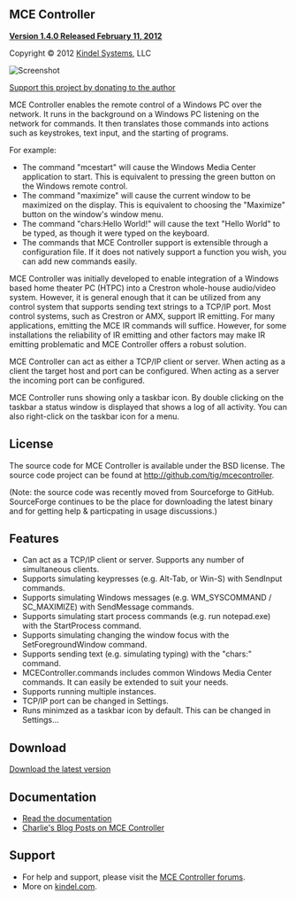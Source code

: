 ## MCE Controller 

[**Version 1.4.0 Released February 11, 2012**](https://github.com/tig/mcecontroller/downloads)

Copyright © 2012 [Kindel Systems](www.kindel.com), LLC

![Screenshot](http://www.kindel.com/products/mcecontroller/MCE%20Controller.png)

[Support this project by donating to the author](http://sourceforge.net/donate/index.php?group_id=138158)

MCE Controller enables the remote control of a Windows PC over the network. It runs in the background on a Windows PC listening on the network for commands. It then translates those commands into actions such as keystrokes, text input, and the starting of programs. 

For example: 

* The command "mcestart" will cause the Windows Media Center application to start. This is equivalent to pressing the green button on the Windows remote control. 
* The command "maximize" will cause the current window to be maximized on the display. This is equivalent to choosing the "Maximize" button on the window's window menu. 
* The command "chars:Hello World!" will cause the text "Hello World" to be typed, as though it were typed on the keyboard. 
* The commands that MCE Controller support is extensible through a configuration file. If it does not natively support a function you wish, you can add new commands easily.

MCE Controller was initially developed to enable integration of a Windows based home theater PC (HTPC) into a Crestron whole-house audio/video system. However, it is general enough that it can be utilized from any control system that supports sending text strings to a TCP/IP port. Most control systems, such as Crestron or AMX, support IR emitting. For many applications, emitting the MCE IR commands will suffice. However, for some installations the reliability of IR emitting and other factors may make IR emitting problematic and MCE Controller offers a robust solution.

MCE Controller can act as either a TCP/IP client or server. When acting as a client the target host and port can be configured. When acting as a server the incoming port can be configured.

MCE Controller runs showing only a taskbar icon. By double clicking on the taskbar a status window is displayed that shows a log of all activity. You can also right-click on the taskbar icon for a menu.

## License
The source code for MCE Controller is available under the BSD license. The source code project can be found at http://github.com/tig/mcecontroller.

(Note: the source code was recently moved from Sourceforge to GitHub. SourceForge continues to be the place for downloading the latest binary and for getting help & particpating in usage discussions.)

## Features
* Can act as a TCP/IP client or server. Supports any number of simultaneous clients.
* Supports simulating keypresses (e.g. Alt-Tab, or Win-S) with SendInput commands.
* Supports simulating Windows messages (e.g. WM_SYSCOMMAND / SC_MAXIMIZE) with SendMessage commands.
* Supports simulating start process commands (e.g. run notepad.exe) with the StartProcess command.
* Supports simulating changing the window focus with the SetForegroundWindow command.
* Supports sending text (e.g. simulating typing) with the "chars:" command.
* MCEController.commands includes common Windows Media Center commands. It can easily be extended to suit your needs.
* Supports running multiple instances.
* TCP/IP port can be changed in Settings.
* Runs minimzed as a taskbar icon by default. This can be changed in Settings...

## Download
[Download the latest version](https://github.com/tig/mcecontroller/downloads)

## Documentation
* [Read the documentation](http://cloud.github.com/downloads/tig/mcecontroller/Readme.htm)
* [Charlie's Blog Posts on MCE Controller](http://ceklog.kindel.com/category/passions/homeautomation/mce-controller/)

## Support 
* For help and support, please visit the [MCE Controller forums](https://sourceforge.net/projects/mcecontroller/forums/forum/464956).
* More on [kindel.com](http://www.kindel.com).